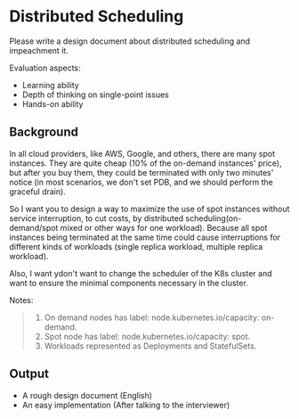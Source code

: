 # Distributed Scheduling

Please write a design document about distributed scheduling and impeachment it.

Evaluation aspects:
- Learning ability
- Depth of thinking on single-point issues
- Hands-on ability

## Background

In all cloud providers, like AWS, Google, and others, there are many spot instances. They are quite cheap (10% of the on-demand instances' price), but after you buy them, they could be terminated with only two minutes' notice (in most scenarios, we don't set PDB, and we should perform the graceful drain).

So I want you to design a way to maximize the use of spot instances without service interruption, to cut costs, by distributed scheduling(on-demand/spot mixed or other ways for one workload). Because all spot instances being terminated at the same time could cause interruptions for different kinds of workloads (single replica workload, multiple replica workload).

Also, I want ydon't want to change the scheduler of the K8s cluster and want to ensure the minimal components necessary in the cluster.

Notes:
> 1. On demand nodes has label: node.kubernetes.io/capacity: on-demand.
> 2. Spot node has label: node.kubernetes.io/capacity: spot.
> 3. Workloads represented as Deployments and StatefulSets.

## Output

- A rough design document (English)
- An easy implementation (After talking to the interviewer)